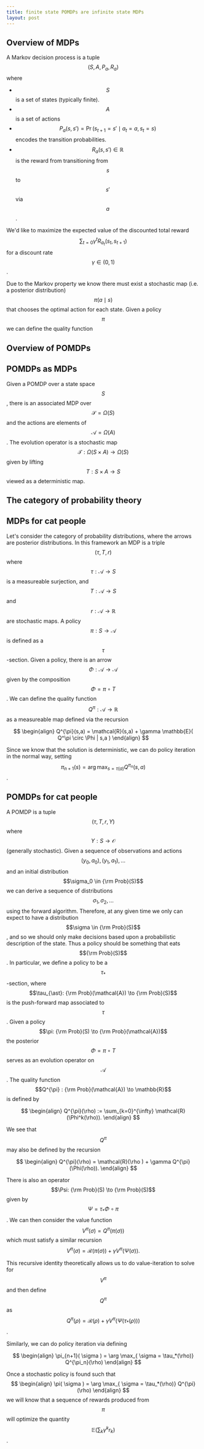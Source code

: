 ```yaml
---
title: finite state POMDPs are infinite state MDPs
layout: post
---
```


## Overview of MDPs
A Markov decision process is a tuple $$(S, A, P_a, R_a)$$ where
  - $$S$$ is a set of states (typically finite).
  - $$A$$ is a set of actions
  - $$P_a(s,s') = \Pr(s_{t+1} = s' \mid a_t = a , s_t = s)$$ encodes the transition probabilities.
  - $$R_a(s,s') \in \mathbb{R}$$ is the reward from transitioning from $$s$$ to $$s'$$ via $$a$$.

We'd like to maximize the expected value of the discounted total reward
$$
  \sum_{t=0} \gamma^t R_{a_t}(s_t, s_{t+1})
$$
for a discount rate $$\gamma \in (0,1)$$.

Due to the Markov property we know there must exist a stochastic map (i.e. a posterior distribution) $$\pi(a \mid s)$$ that chooses the optimal action for each state.  Given a policy $$\pi$$ we can define the quality function

## Overview of POMDPs


## POMDPs as MDPs
Given a POMDP over a state space $$S$$, there is an associated MDP over $$\mathcal{S} = \Omega(S)$$ and the actions are elements of $$\mathcal{A} = \Omega(A)$$. The evolution operator is a stochastic map $$\mathcal{T}: \Omega(S \times A) \to \Omega(S)$$ given by lifting $$T:S \times A \to S$$ viewed as a deterministic map.


## The category of probability theory

## MDPs for cat people
Let's consider the category of probability distributions, where the arrows are posterior distributions. In this framework an MDP is a triple $$(\tau, T, r)$$ where $$\tau: \mathcal{A} \to S$$ is a measureable surjection, and $$T:\mathcal{A} \to S$$ and $$r:\mathcal{A} \to \mathbb{R}$$ are stochastic maps. A policy $$\pi: S \to \mathcal{A}$$ is defined as a $$\tau$$-section. Given a policy, there is an arrow $$\Phi: \mathcal{A} \to \mathcal{A}$$ given by the composition $$\Phi = \pi \circ T$$. We can define the quality function $$Q^\pi: \mathcal{A} \to \mathbb{R}$$ as a measureable map defined via the recursion


$$
\begin{align}
  Q^{\pi}(s,a) = \mathcal{R}(s,a) + \gamma \mathbb{E}( Q^\pi \circ \Phi | s,a )
\end{align}
$$

Since we know that the solution is deterministic, we can do policy iteration in the normal way, setting $$\pi_{n+1}(s) = \arg \max_{s = \tau(a)} Q^{\pi_n}(s,a)$$.

## POMDPs for cat people
A POMDP is a tuple $$(\tau, T, r, Y)$$ where $$Y:S \to \mathcal{O}$$ (generally stochastic).  Given a sequence of observations and actions $$(y_0, a_0), (y_1,a_1), \dots$$ and an initial distribution $$\sigma_0 \in {\rm Prob}(S)$$ we can derive a sequence of distributions $$\sigma_1, \sigma_2,\dots$$ using the forward algorithm. Therefore, at any given time we only can expect to have a distribution $$\sigma \in {\rm Prob}(S)$$, and so we should only make decisions based upon a probabilistic description of the state. Thus a policy should be something that eats $${\rm Prob}(S)$$.  In particular, we define a policy to be a $$\tau_\ast$$-section, where $$\tau_{\ast}: {\rm Prob}(\mathcal{A}) \to {\rm Prob}(S)$$ is the push-forward map associated to $$\tau$$. Given a policy $$\pi: {\rm Prob}(S) \to {\rm Prob}(\mathcal{A})$$ the posterior $$\Phi = \pi \circ T$$ serves as an evolution operator on $$\mathcal{A}$$. The quality function $$Q^{\pi} : {\rm Prob}(\mathcal{A}) \to \mathbb{R}$$ is defined by

$$
\begin{align}
  Q^{\pi}(\rho) := \sum_{k=0}^{\infty} \mathcal{R}(\Phi^k(\rho)).
\end{align}
$$

We see that $$Q^\pi$$ may also be defined by the recursion

$$
\begin{align}
  Q^{\pi}(\rho) = \mathcal{R}(\rho ) + \gamma Q^{\pi} (\Phi(\rho)).
\end{align}
$$

There is also an operator $$\Psi: {\rm Prob}(S) \to {\rm Prob}(S)$$ given by $$\Psi = \tau_{\ast} \Phi \circ \pi$$. We can then consider the value function $$V^\pi(\sigma) = Q^\pi(\pi(\sigma))$$
which must satisfy a similar recursion
$$
  V^{\pi}(\sigma) = \mathcal{R}(\pi(\sigma)) + \gamma V^\pi(\Psi(\sigma)).
$$

This recursive identity theoretically allows us to do value-iteration to solve for $$V^\pi$$ and then define $$Q^{\pi}$$ as $$Q^{\pi}(\rho) = \mathcal{R}(\rho) + \gamma V^{\pi}( \Psi(\tau_{\ast}(\rho)))$$.

Similarly, we can do policy iteration via defining

$$
\begin{align}
  \pi_{n+1}( \sigma ) = \arg \max_{ \sigma = \tau_*(\rho)} Q^{\pi_n}(\rho)
\end{align}
$$

Once a stochastic policy is found such that
$$
\begin{align}
  \pi( \sigma ) = \arg \max_{ \sigma = \tau_*(\rho)} Q^{\pi}(\rho)
\end{align}
$$
we will know that a sequence of rewards produced from $$\pi$$ will optimize the quantity $$\mathbb{E}\left(\sum_{k} \gamma^k r_k\right)$$.
